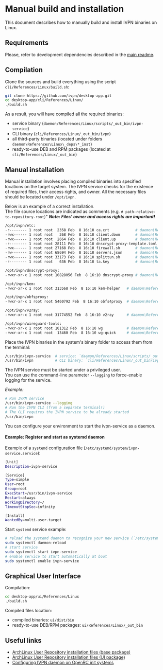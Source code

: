 # Manual build and installation

This document describes how to manually build and install IVPN binaries on Linux.

## Requirements

Please, refer to development dependencies described in the [main readme](../readme.md#requirements_linux).

## Compilation

Clone the sources and build everything using the script `cli/References/Linux/build.sh`:

```bash
git clone https://github.com/ivpn/desktop-app.git
cd desktop-app/cli/References/Linux/
./build.sh
```

As a result, you will have compiled all the required binaries:  

- service binary  (`daemon/References/Linux/scripts/_out_bin/ivpn-service`)  
- CLI binary (`cli/References/Linux/_out_bin/ivpn`)
- all third-party binaries (located under folders `daemon\References\Linux\_deps\*_inst`)
- ready-to-use DEB and RPM packages (located at `cli/References/Linux/_out_bin`)

## Manual installation

Manual installation involves placing compiled binaries into specified locations on the target system. The IVPN service checks for the existence of required files, their access rights, and owner. All the necessary files should be located under `/opt/ivpn`.

Below is an example of a correct installation.  
The file source locations are indicated as comments (e.g. `# path-relative-to-repository-root`)"
***Note: Files' owner and access rights are important!***  

```bash
/opt/ivpn/etc:
-r-------- 1 root root  2358 Feb  8 16:10 ca.crt            # daemon\References\common\etc
-rwx------ 1 root root   268 Feb  8 16:10 client.down       # daemon\References\Linux\etc
-rwx------ 1 root root  2664 Feb  8 16:10 client.up         # daemon\References\Linux\etc
-r-------- 1 root root 28111 Feb  8 16:10 dnscrypt-proxy-template.toml # daemon\References\common\etc
-rwx------ 1 root root 27168 Feb  8 16:10 firewall.sh       # daemon\References\Linux\etc
-rw------- 1 root root 68694 Feb  8 16:10 servers.json      # daemon\References\common\etc
-rwx------ 1 root root 33173 Feb  8 16:10 splittun.sh       # daemon\References\Linux\etc
-r-------- 1 root root   636 Feb  8 16:10 ta.key            # daemon\References\common\etc

/opt/ivpn/dnscrypt-proxy:
-rwxr-xr-x 1 root root 10828056 Feb  8 16:10 dnscrypt-proxy # daemon\References\Linux\_deps\dnscryptproxy_inst

/opt/ivpn/kem:
-rwxr-xr-x 1 root root 313568 Feb  8 16:10 kem-helper   # daemon\References\Linux\_deps\kem-helper\kem-helper-bin

/opt/ivpn/obfsproxy:
-rwxr-xr-x 1 root root 5460792 Feb  8 16:10 obfs4proxy  # daemon\References\Linux\_deps\obfs4proxy_inst

/opt/ivpn/v2ray:
-rwxr-xr-x 1 root root 31774552 Feb  8 16:10 v2ray      # daemon\References\Linux\_deps\v2ray_inst

/opt/ivpn/wireguard-tools:
-rwxr-xr-x 1 root root 101312 Feb  8 16:10 wg           # daemon\References\Linux\_deps\wireguard-tools_inst
-rwxr-xr-x 1 root root  13460 Feb  8 16:10 wg-quick     # daemon\References\Linux\_deps\wireguard-tools_inst
```

Place the IVPN binaries in the system's binary folder to access them from the terminal:

 ```bash
 /usr/bin/ivpn-service  # service: `daemon/References/Linux/scripts/_out_bin/ivpn-service`
 /usr/bin/ivpn          # CLI binary: `cli/References/Linux/_out_bin/ivpn`
 ```

The IVPN service must be started under a privileged user.  
You can use the command-line parameter `--logging` to force-enable logging for the service.

*Example:*  

```bash
# Run IVPN service
/usr/bin/ivpn-service --logging
# Run the IVPN CLI (from a separate terminal!)
# The CLI requires the IVPN service to be already started
/usr/bin/ivpn
```

You can configure your environment to start the ivpn-service as a daemon.  

#### Example: Register and start as systemd daemon

Example of a `systemd` configuration file (`/etc/systemd/system/ivpn-service.service`):  

```bash
[Unit]
Description=ivpn-service

[Service]
Type=simple
User=root
Group=root
ExecStart=/usr/bin/ivpn-service 
Restart=always
WorkingDirectory=/
TimeoutStopSec=infinity

[Install]
WantedBy=multi-user.target
```

Start `systemd` service example:

```bash
# reload the systemd daemon to recognize your new service (`/etc/systemd/system/ivpn-service.service`)
sudo systemctl daemon-reload 
# start service
sudo systemctl start ivpn-service
# enable service to start automatically at boot
sudo systemctl enable ivpn-service
```


## Graphical User Interface 

Compilation:

```bash
cd desktop-app/ui/References/Linux
./build.sh
```

Compiled files location:

- compiled binaries: `ui/dist/bin`  
- ready-to-use DEB/RPM packages: `ui/References/Linux/_out_bin`  

## Useful links  

- [ArchLinux User Repository installation files (base package)](https://aur.archlinux.org/cgit/aur.git/tree/?h=ivpn)
- [ArchLinux User Repository installation files (UI package)](https://aur.archlinux.org/cgit/aur.git/tree/?h=ivpn-ui)
- [Configuring IVPN daemon on OpenRC init systems](https://github.com/ivpn/desktop-app/issues/1#issuecomment-822919358)  
